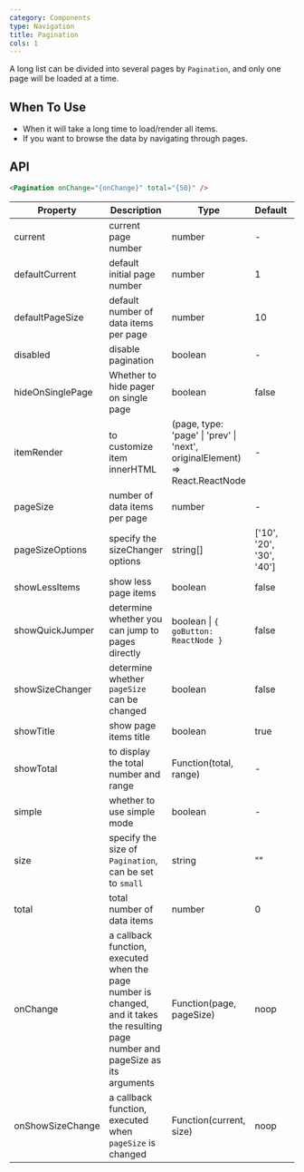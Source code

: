 ```yaml
---
category: Components
type: Navigation
title: Pagination
cols: 1
---
```


A long list can be divided into several pages by `Pagination`, and only one page will be loaded at a time.

## When To Use

- When it will take a long time to load/render all items.
- If you want to browse the data by navigating through pages.

## API

```html
<Pagination onChange="{onChange}" total="{50}" />
```

| Property | Description | Type | Default | Version |
| --- | --- | --- | --- | --- |
| current | current page number | number | - | 3.0.0 |
| defaultCurrent | default initial page number | number | 1 | 3.0.0 |
| defaultPageSize | default number of data items per page | number | 10 | 3.0.0 |
| disabled | disable pagination | boolean | - | 3.18.0 |
| hideOnSinglePage | Whether to hide pager on single page | boolean | false | 3.1.0 |
| itemRender | to customize item innerHTML | (page, type: 'page' \| 'prev' \| 'next', originalElement) => React.ReactNode | - | 3.0.0 |
| pageSize | number of data items per page | number | - | 3.0.0 |
| pageSizeOptions | specify the sizeChanger options | string\[] | \['10', '20', '30', '40'] | 3.0.0 |
| showLessItems | show less page items | boolean | false | 3.16.3 |
| showQuickJumper | determine whether you can jump to pages directly | boolean \| `{ goButton: ReactNode }` | false | 3.0.0 |
| showSizeChanger | determine whether `pageSize` can be changed | boolean | false | 3.0.0 |
| showTitle | show page items title | boolean | true | 3.19.3 |
| showTotal | to display the total number and range | Function(total, range) | - | 3.0.0 |
| simple | whether to use simple mode | boolean | - | 3.0.0 |
| size | specify the size of `Pagination`, can be set to `small` | string | "" | 3.0.0 |
| total | total number of data items | number | 0 | 3.0.0 |
| onChange | a callback function, executed when the page number is changed, and it takes the resulting page number and pageSize as its arguments | Function(page, pageSize) | noop | 3.0.0 |
| onShowSizeChange | a callback function, executed when `pageSize` is changed | Function(current, size) | noop | 3.0.0 |
